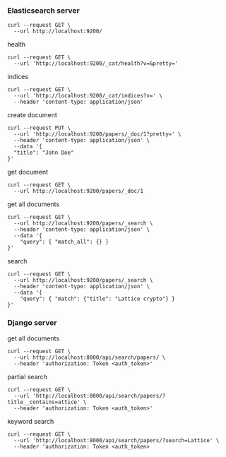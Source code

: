 ### Elasticsearch server

```
curl --request GET \
  --url http://localhost:9200/
```

health
```
curl --request GET \
  --url 'http://localhost:9200/_cat/health?v=&pretty='
```

indices
```
curl --request GET \
  --url 'http://localhost:9200/_cat/indices?v=' \
  --header 'content-type: application/json'
```

create document
```
curl --request PUT \
  --url 'http://localhost:9200/papers/_doc/1?pretty=' \
  --header 'content-type: application/json' \
  --data '{
  "title": "John Doe"
}'
```

get document
```
curl --request GET \
  --url http://localhost:9200/papers/_doc/1
```

get all documents
```
curl --request GET \
  --url http://localhost:9200/papers/_search \
  --header 'content-type: application/json' \
  --data '{
	"query": { "match_all": {} }
}'
```

search
```
curl --request GET \
  --url http://localhost:9200/papers/_search \
  --header 'content-type: application/json' \
  --data '{
	"query": { "match": {"title": "Lattice crypto"} }
}'
```

### Django server

get all documents
```
curl --request GET \
  --url http://localhost:8000/api/search/papers/ \
  --header 'authorization: Token <auth_token>'
```

partial search
```
curl --request GET \
  --url 'http://localhost:8000/api/search/papers/?title__contains=attice' \
  --header 'authorization: Token <auth_token>'
```

keyword search
```
curl --request GET \
  --url 'http://localhost:8000/api/search/papers/?search=Lattice' \
  --header 'authorization: Token <auth_token>
```